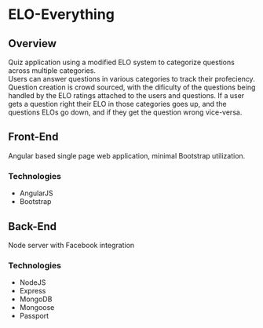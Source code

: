 # ELO-Everything

## Overview

Quiz application using a modified ELO system to categorize questions across multiple categories.  
Users can answer questions in various categories to track their profeciency.  Question creation is crowd sourced, with the dificulty of the questions being handled by the ELO ratings attached to the users and questions.  If a user gets a question right their ELO in those categories goes up, and the questions ELOs go down, and if they get the question wrong vice-versa.

## Front-End
Angular based single page web application, minimal Bootstrap utilization.  

### Technologies
+ AngularJS
+ Bootstrap

## Back-End
Node server with Facebook integration

### Technologies
+ NodeJS
+ Express
+ MongoDB
+ Mongoose
+ Passport
